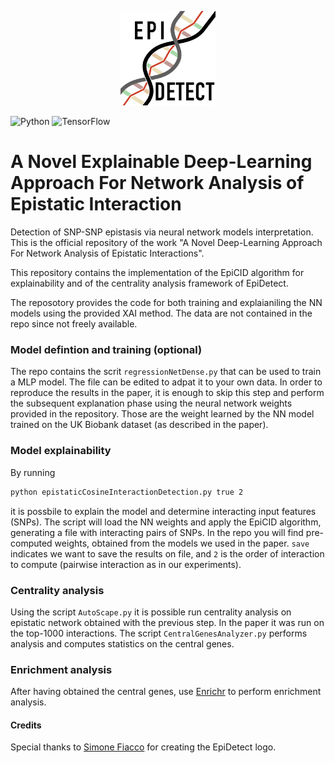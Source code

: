 <p align="center">
  <img src="docs/epidetect_logo.svg" alt="EpiDetect logo" width=30%>
</p>

![Python](https://img.shields.io/badge/python-3670A0?style=for-the-badge&logo=python&logoColor=ffdd54) ![TensorFlow](https://img.shields.io/badge/TensorFlow-%23FF6F00.svg?style=for-the-badge&logo=TensorFlow&logoColor=white)

# A Novel Explainable Deep-Learning Approach For Network Analysis of Epistatic Interaction
Detection of SNP-SNP epistasis via neural network models interpretation. This is the official repository of the work "A Novel Deep-Learning Approach For Network Analysis of Epistatic Interactions".

This repository contains the implementation of the EpiCID algorithm for explainability and of the centrality analysis framework of EpiDetect.

The reposotory provides the code for both training and explaianiling the NN models using the provided XAI method. The data are not contained in the repo since not freely available.

### Model defintion and training (optional)

The repo contains the scrit ```regressionNetDense.py``` that can be used to train a MLP model. The file can be edited to adpat it to your own data. In order to reproduce the results in the paper, it is enough to skip this step and perform the subsequent explanation phase using the neural network weights provided in the repository. Those are the weight learned by the NN model trained on the UK Biobank dataset (as described in the paper).

### Model explainability

By running 

```bash
python epistaticCosineInteractionDetection.py true 2
```
it is possbile to explain the model and determine interacting input features (SNPs). The script will load the NN weights and apply the EpiCID algorithm, generating a file with interacting pairs of SNPs. In the repo you will find pre-computed weights, obtained from the models we used in the paper. ```save``` indicates we want to save the results on file, and ```2``` is the order of interaction to compute (pairwise interaction as in our experiments).

### Centrality analysis

Using the script ```AutoScape.py``` it is possible run centrality analysis on epistatic network obtained with the previous step. In the paper it was run on the top-1000 interactions. The script ```CentralGenesAnalyzer.py``` performs analysis and computes statistics on the central genes.

### Enrichment analysis
After having obtained the central genes, use [Enrichr](https://maayanlab.cloud/Enrichr/) to perform enrichment analysis.

#### Credits

Special thanks to [Simone Fiacco](https://www.linkedin.com/in/simone-fiacco-27bb5a25a/) for creating the EpiDetect logo.


